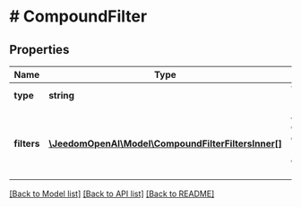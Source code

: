 # # CompoundFilter

## Properties

Name | Type | Description | Notes
------------ | ------------- | ------------- | -------------
**type** | **string** | Type of operation: &#x60;and&#x60; or &#x60;or&#x60;. |
**filters** | [**\JeedomOpenAI\Model\CompoundFilterFiltersInner[]**](CompoundFilterFiltersInner.md) | Array of filters to combine. Items can be &#x60;ComparisonFilter&#x60; or &#x60;CompoundFilter&#x60;. |

[[Back to Model list]](../../README.md#models) [[Back to API list]](../../README.md#endpoints) [[Back to README]](../../README.md)
